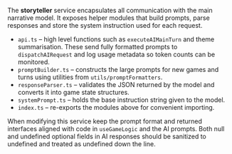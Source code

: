 The **storyteller** service encapsulates all communication with the main narrative model. It exposes helper modules that build prompts, parse responses and store the system instruction used for each request.

* `api.ts` – high level functions such as `executeAIMainTurn` and theme summarisation. These send fully formatted prompts to `dispatchAIRequest` and log usage metadata so token counts can be monitored.
* `promptBuilder.ts` – constructs the large prompts for new games and turns using utilities from `utils/promptFormatters`.
* `responseParser.ts` – validates the JSON returned by the model and converts it into game state structures.
* `systemPrompt.ts` – holds the base instruction string given to the model.
* `index.ts` – re-exports the modules above for convenient importing.

When modifying this service keep the prompt format and returned interfaces aligned with code in `useGameLogic` and the AI prompts.
Both null and undefined optional fields in AI responses should be sanitized to undefined and treated as undefined down the line.